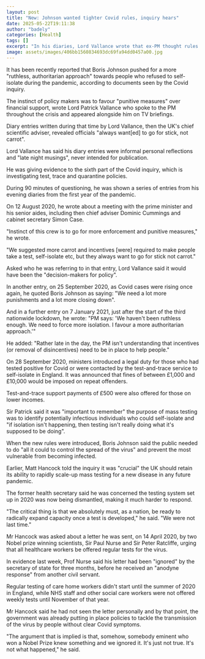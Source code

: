 ```yaml
---
layout: post
title: "New: Johnson wanted tighter Covid rules, inquiry hears"
date: 2025-05-22T19:11:38
author: "badely"
categories: [Health]
tags: []
excerpt: "In his diaries, Lord Vallance wrote that ex-PM thought rules were not ruthless enough."
image: assets/images/406bb1560834693dc69fa94dd0457a00.jpg
---
```


It has been recently reported that Boris Johnson pushed for a more "ruthless, authoritarian approach" towards people who refused to self-isolate during the pandemic, according to documents seen by the Covid inquiry.

The instinct of policy makers was to favour "punitive measures" over financial support, wrote Lord Patrick Vallance who spoke to the PM throughout the crisis and appeared alongside him on TV briefings.

Diary entries written during that time by Lord Vallance, then the UK's chief scientific adviser, revealed  officials "always want[ed] to go for stick, not carrot".

Lord Vallance has said his diary entries were informal personal reflections and "late night musings", never intended for publication.

He was giving evidence to the sixth part of the Covid inquiry, which is investigating test, trace and quarantine policies.

During 90 minutes of questioning, he was shown a series of entries from his evening diaries from the first year of the pandemic.

On 12 August 2020, he wrote about a meeting with the prime minister and his senior aides, including then chief adviser Dominic Cummings and cabinet secretary Simon Case.

"Instinct of this crew is to go for more enforcement and punitive measures," he wrote.

"We suggested more carrot and incentives [were] required to make people take a test, self-isolate etc, but they always want to go for stick not carrot."

Asked who he was referring to in that entry, Lord Vallance said it would have been the "decision-makers for policy".

In another entry, on 25 September 2020, as Covid cases were rising once again, he quoted Boris Johnson as saying: "We need a lot more punishments and a lot more closing down".

And in a further entry on 7 January 2021, just after the start of the third nationwide lockdown, he wrote: "PM says: 'We haven't been ruthless enough. We need to force more isolation. I favour a more authoritarian approach.'"

He added: "Rather late in the day, the PM isn't understanding that incentives (or removal of disincentives) need to be in place to help people."

On 28 September 2020, ministers introduced a legal duty for those who had tested positive for Covid or were contacted by the test-and-trace service to self-isolate in England. It was announced that fines of between £1,000 and £10,000 would be imposed on repeat offenders.

Test-and-trace support payments of £500 were also offered for those on lower incomes.

Sir Patrick said it was "important to remember" the purpose of mass testing was to identify potentially infectious individuals who could self-isolate and "if isolation isn't happening, then testing isn't really doing what it's supposed to be doing".

When the new rules were introduced, Boris Johnson said the public needed to do "all it could to control the spread of the virus" and prevent the most vulnerable from becoming infected.

Earlier, Matt Hancock told the inquiry it was "crucial" the UK should retain its ability to rapidly scale-up mass testing for a new disease in any future pandemic.

The former health secretary said he was concerned the testing system set up in 2020 was now being dismantled, making it much harder to respond.

"The critical thing is that we absolutely must, as a nation, be ready to radically expand capacity once a test is developed," he said. "We were not last time."

Mr Hancock was asked about a letter he was sent, on 14 April 2020, by two Nobel prize winning scientists, Sir Paul Nurse and Sir Peter Ratcliffe, urging that all healthcare workers be offered regular tests for the virus.

In evidence last week, Prof Nurse said his letter had been "ignored" by the secretary of state for three months, before he received an "anodyne response" from another civil servant.

Regular testing of care home workers didn't start until the summer of 2020 in England, while NHS staff and other social care workers were not offered weekly tests until November of that year.

Mr Hancock said he had not seen the letter personally and by that point, the government was already putting in place policies to tackle the transmission of the virus by people without clear Covid symptoms.

"The argument that is implied is that, somehow, somebody eminent who won a Nobel Prize knew something and we ignored it. It's just not true. It's not what happened," he said.

